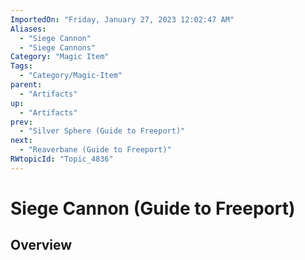 ```yaml
---
ImportedOn: "Friday, January 27, 2023 12:02:47 AM"
Aliases:
  - "Siege Cannon"
  - "Siege Cannons"
Category: "Magic Item"
Tags:
  - "Category/Magic-Item"
parent:
  - "Artifacts"
up:
  - "Artifacts"
prev:
  - "Silver Sphere (Guide to Freeport)"
next:
  - "Reaverbane (Guide to Freeport)"
RWtopicId: "Topic_4836"
---
```

# Siege Cannon (Guide to Freeport)
## Overview

